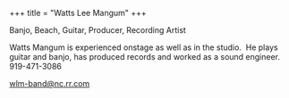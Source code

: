 +++
title = "Watts Lee Mangum"
+++

Banjo, Beach, Guitar, Producer, Recording Artist

<!--more-->

Watts Mangum is experienced onstage as well as in the studio.  He plays guitar and banjo, has produced records and worked as a sound engineer.
919-471-3086

wlm-band@nc.rr.com


